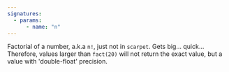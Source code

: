 ```yaml
---
signatures:
  - params:
      - name: "n"
---
```


Factorial of a number, a.k.a `n!`, just not in `scarpet`. Gets big... quick...
Therefore, values larger than `fact(20)` will not return the exact value, but a
value with 'double-float' precision.
